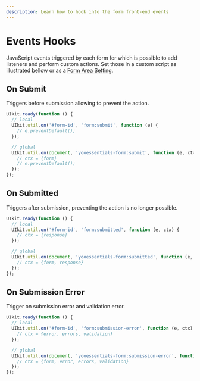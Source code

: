 ```yaml
---
description: Learn how to hook into the form front-end events
---
```


# Events Hooks

JavaScript events triggered by each form for which is possible to add listeners and perform custom actions. Set those in a custom script as illustrated bellow or as a [Form Area Setting](./form-area#settings).

## On Submit

Triggers before submission allowing to prevent the action.

```js
UIkit.ready(function () {
  // local
  UIkit.util.on('#form-id', 'form:submit', function (e) {
    // e.preventDefault();
  });

  // global
  UIkit.util.on(document, 'yooessentials-form:submit', function (e, ctx) {
    // ctx = {form}
    // e.preventDefault();
  });
});
```

## On Submitted

Triggers after submission, preventing the action is no longer possible.

```js
UIkit.ready(function () {
  // local
  UIkit.util.on('#form-id', 'form:submitted', function (e, ctx) {
    // ctx = {response}
  });

  // global
  UIkit.util.on(document, 'yooessentials-form:submitted', function (e, ctx) {
    // ctx = {form, response}
  });
});
```

## On Submission Error

Trigger on submission error and validation error.

```js
UIkit.ready(function () {
  // local
  UIkit.util.on('#form-id', 'form:submission-error', function (e, ctx) {
    // ctx = {error, errors, validation}
  });

  // global
  UIkit.util.on(document, 'yooessentials-form:submission-error', function (e, ctx) {
    // ctx = {form, error, errors, validation}
  });
});
```
